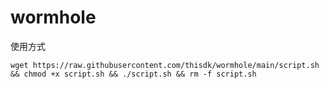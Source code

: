 # wormhole

使用方式

```
wget https://raw.githubusercontent.com/thisdk/wormhole/main/script.sh && chmod +x script.sh && ./script.sh && rm -f script.sh
```
